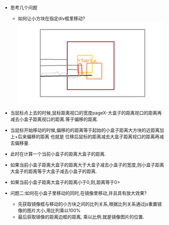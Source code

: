 + 思考几个问题
    - 如何让小方块在指定div框里移动?
![思路](img/思路.png)
+ 当鼠标点上去的时候,鼠标距离视口的宽度pageX-大盒子的距离视口的距离再减去小盒子距离视口的距离.等于偏移的距离.
+ 当鼠标开始移动的时候,偏移的的距离等于起始的小盒子距离大方块的近距离加上+后来偏移的距离
也就是 位移后鼠标的距离减去大盒子距离视口的距离再减去偏移量.
+ 此时在计算一个当前小盒子的距离大盒子的距离.
+ 如果当前小盒子距离大盒子的距离大于大盒子减去小盒子的宽度,则小盒子距离大盒子的距离等于大盒子减去小盒子的距离.
+ 如果当前小盒子距离大盒子的距离小于0,则,距离等于0>

+ 问题二:如何在小盒子里移动的同时,在镜像里移动,并且具有放大效果?
    - 先获取镜像框与移动的小方块之间的比列关系,根据比列关系通过js重置镜像的图片大小,用比列乘以100%
    - 最后获取镜像的距离边框的距离, 乘以比例.就是镜像图片的位置.

